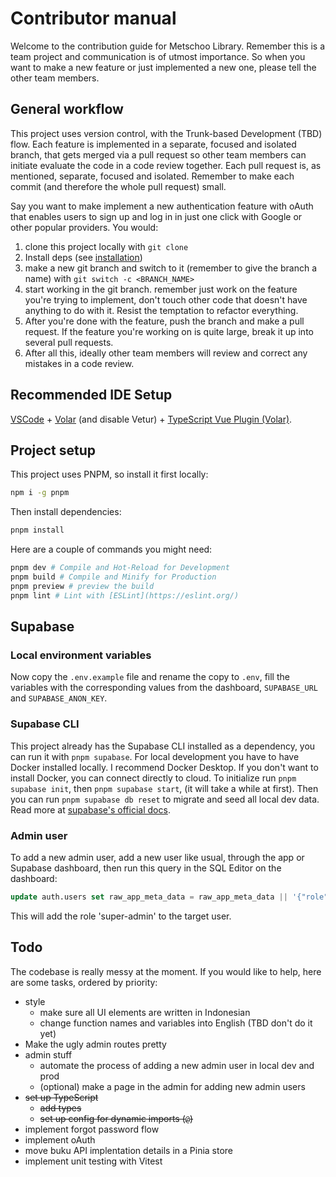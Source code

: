 # Contributor manual

Welcome to the contribution guide for Metschoo Library. Remember this is a team
project and communication is of utmost importance. So when you want to make a
new feature or just implemented a new one, please tell the other team members.

## General workflow

This project uses version control, with the Trunk-based Development (TBD) flow.
Each feature is implemented in a separate, focused and isolated branch, that gets
merged via a pull request so other team members can initiate evaluate the code in
a code review together. Each pull request is, as mentioned, separate, focused and
isolated. Remember to make each commit (and therefore the whole pull request)
small.

Say you want to make implement a new authentication feature with oAuth that enables
users to sign up and log in in just one click with Google or other popular providers.
You would:

1. clone this project locally with `git clone`
2. Install deps (see [installation](#installation))
3. make a new git branch and switch to it (remember to give the branch a name)
   with `git switch -c <BRANCH_NAME>`
4. start working in the git branch. remember just work on the feature you're trying
   to implement, don't touch other code that doesn't have anything to do with it.
   Resist the temptation to refactor everything.
5. After you're done with the feature, push the branch and make a pull request.
   If the feature you're working on is quite large, break it up into several pull
   requests.
6. After all this, ideally other team members will review and correct any mistakes
   in a code review.

## Recommended IDE Setup

[VSCode](https://code.visualstudio.com/) + [Volar](https://marketplace.visualstudio.com/items?itemName=Vue.volar)
(and disable Vetur) + [TypeScript Vue Plugin (Volar)](https://marketplace.visualstudio.com/items?itemName=Vue.vscode-typescript-vue-plugin).

## Project setup

This project uses PNPM, so install it first locally:

```bash
npm i -g pnpm
```

Then install dependencies:

```sh
pnpm install
```

Here are a couple of commands you might need:

```sh
pnpm dev # Compile and Hot-Reload for Development
pnpm build # Compile and Minify for Production
pnpm preview # preview the build
pnpm lint # Lint with [ESLint](https://eslint.org/)
```

## Supabase

### Local environment variables

Now copy the `.env.example` file and rename the copy to `.env`, fill the
variables with the corresponding values from the dashboard, `SUPABASE_URL` and
`SUPABASE_ANON_KEY`.

### Supabase CLI

This project already has the Supabase CLI installed as a dependency, you can run
it with `pnpm supabase`. For local development you have to have Docker installed
locally. I recommend Docker Desktop. If you don't want to install Docker, you
can connect directly to cloud. To initialize run `pnpm supabase init`, then
`pnpm supabase start`, (it will take a while at first). Then you can run `pnpm
supabase db reset` to migrate and seed all local dev data. Read more at
[supabase's official docs](https://supabase.com/docs/guides/cli/getting-started).

### Admin user

To add a new admin user, add a new user like usual, through the app or Supabase
dashboard, then run this query in the SQL Editor on the dashboard:

```sql
update auth.users set raw_app_meta_data = raw_app_meta_data || '{"role": "super-admin"}' where auth.users.id = 'id';
```

This will add the role 'super-admin' to the target user.

## Todo

The codebase is really messy at the moment. If you would like to help, here are
some tasks, ordered by priority:

- style
  - make sure all UI elements are written in Indonesian
  - change function names and variables into English (TBD don't do it yet)
- Make the ugly admin routes pretty
- admin stuff
  - automate the process of adding a new admin user in local dev and prod
  - (optional) make a page in the admin for adding new admin users
- ~~set up TypeScript~~
  - ~~add types~~
  - ~~set up config for dynamic imports (`@`)~~
- implement forgot password flow
- implement oAuth
- move buku API implentation details in a Pinia store
- implement unit testing with Vitest
